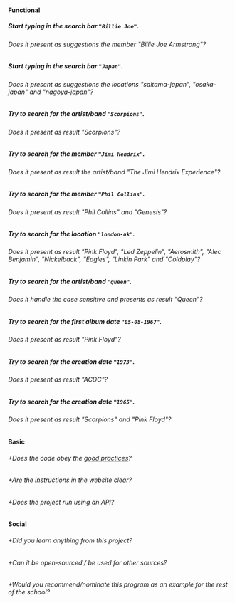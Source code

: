 #### Functional

##### Start typing in the search bar `"Billie Joe"`.
###### Does it present as suggestions the member "Billie Joe Armstrong"?

##### Start typing in the search bar `"Japan"`.
###### Does it present as suggestions the locations "saitama-japan", "osaka-japan" and "nagoya-japan"?

##### Try to search for the artist/band `"Scorpions"`.
###### Does it present as result "Scorpions"?

##### Try to search for the member `"Jimi Hendrix"`.
###### Does it present as result the artist/band "The Jimi Hendrix Experience"?

##### Try to search for the member `"Phil Collins"`.
###### Does it present as result "Phil Collins" and "Genesis"?

##### Try to search for the location `"london-uk"`.
###### Does it present as result "Pink Floyd", "Led Zeppelin", "Aerosmith", "Alec Benjamin", "Nickelback", "Eagles", "Linkin Park" and "Coldplay"?

##### Try to search for the artist/band `"queen"`.
###### Does it handle the case sensitive and presents as result "Queen"?

##### Try to search for the first album date `"05-08-1967"`.
###### Does it present as result "Pink Floyd"?

##### Try to search for the creation date `"1973"`.
###### Does it present as result "ACDC"?

##### Try to search for the creation date `"1965"`.
###### Does it present as result "Scorpions" and "Pink Floyd"?

#### Basic

###### +Does the code obey the [good practices](https://public.01-edu.org/subjects/good-practices.en)?
###### +Are the instructions in the website clear?
###### +Does the project run using an API?

#### Social

###### +Did you learn anything from this project?
###### +Can it be open-sourced / be used for other sources?
###### +Would you recommend/nominate this program as an example for the rest of the school?

